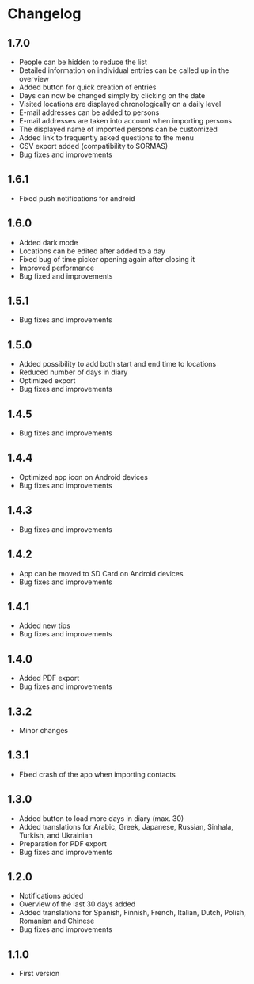# Changelog

## 1.7.0

- People can be hidden to reduce the list
- Detailed information on individual entries can be called up in the overview
- Added button for quick creation of entries
- Days can now be changed simply by clicking on the date
- Visited locations are displayed chronologically on a daily level
- E-mail addresses can be added to persons
- E-mail addresses are taken into account when importing persons
- The displayed name of imported persons can be customized
- Added link to frequently asked questions to the menu
- CSV export added (compatibility to SORMAS)
- Bug fixes and improvements

## 1.6.1

- Fixed push notifications for android

## 1.6.0

- Added dark mode
- Locations can be edited after added to a day
- Fixed bug of time picker opening again after closing it
- Improved performance
- Bug fixed and improvements

## 1.5.1

- Bug fixes and improvements

## 1.5.0

- Added possibility to add both start and end time to locations
- Reduced number of days in diary
- Optimized export
- Bug fixes and improvements

## 1.4.5

- Bug fixes and improvements

## 1.4.4

- Optimized app icon on Android devices
- Bug fixes and improvements

## 1.4.3

- Bug fixes and improvements

## 1.4.2

- App can be moved to SD Card on Android devices
- Bug fixes and improvements

## 1.4.1

- Added new tips
- Bug fixes and improvements

## 1.4.0

- Added PDF export
- Bug fixes and improvements

## 1.3.2

- Minor changes

## 1.3.1

- Fixed crash of the app when importing contacts

## 1.3.0

- Added button to load more days in diary (max. 30)
- Added translations for Arabic, Greek, Japanese, Russian, Sinhala, Turkish, and Ukrainian
- Preparation for PDF export
- Bug fixes and improvements

## 1.2.0

- Notifications added
- Overview of the last 30 days added
- Added translations for Spanish, Finnish, French, Italian, Dutch, Polish, Romanian and Chinese
- Bug fixes and improvements

## 1.1.0

- First version
